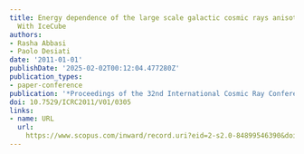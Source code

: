 ```yaml
---
title: Energy dependence of the large scale galactic cosmic rays anisotropy measured
  With IceCube
authors:
- Rasha Abbasi
- Paolo Desiati
date: '2011-01-01'
publishDate: '2025-02-02T00:12:04.477280Z'
publication_types:
- paper-conference
publication: '*Proceedings of the 32nd International Cosmic Ray Conference, ICRC 2011*'
doi: 10.7529/ICRC2011/V01/0305
links:
- name: URL
  url: 
    https://www.scopus.com/inward/record.uri?eid=2-s2.0-84899546390&doi=10.7529%2fICRC2011%2fV01%2f0305&partnerID=40&md5=7abd86b08fa14ca04464328dfd612149
---
```

